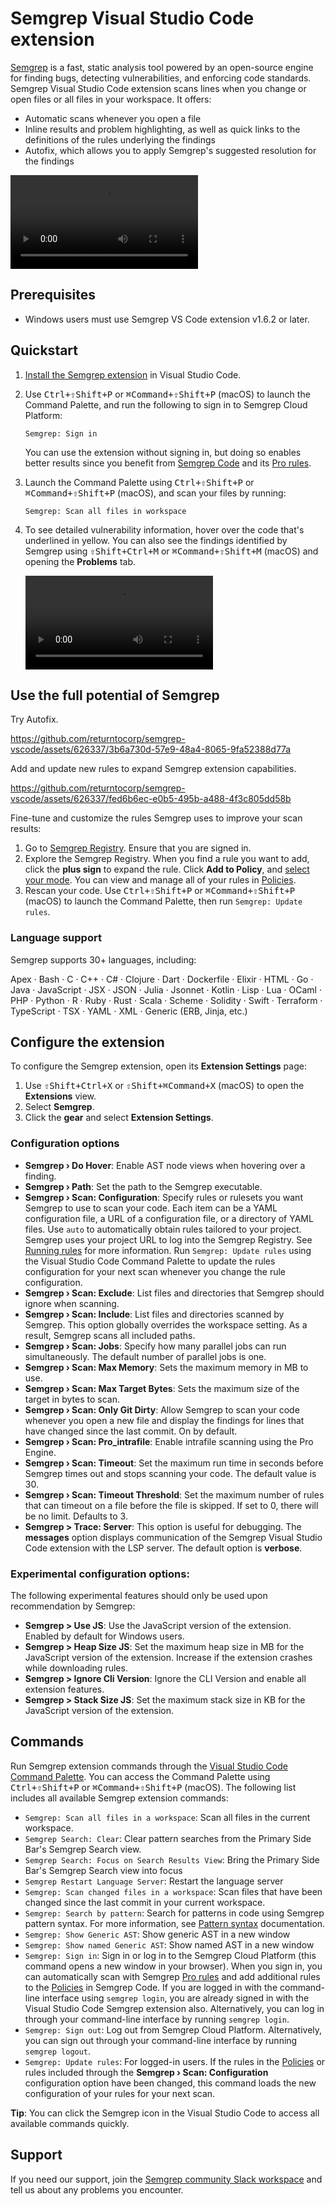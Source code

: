 # Semgrep Visual Studio Code extension

[Semgrep](https://semgrep.dev/) is a fast, static analysis tool powered by an open-source engine for finding bugs, detecting vulnerabilities, and enforcing code standards. Semgrep Visual Studio Code extension scans lines when you change or open files or all files in your workspace. It offers:

- Automatic scans whenever you open a file
- Inline results and problem highlighting, as well as quick links to the definitions of the rules underlying the findings
- Autofix, which allows you to apply Semgrep's suggested resolution for the findings

<video src="https://github.com/returntocorp/semgrep-vscode/assets/626337/b08d17b6-3fb7-46fe-93ec-09f9257d58a3" controls="controls">
</video>

## Prerequisites

- Windows users must use Semgrep VS Code extension v1.6.2 or later.

## Quickstart

1. [Install the Semgrep extension](https://code.visualstudio.com/docs/editor/extension-marketplace#_install-an-extension) in Visual Studio Code.
2. Use <kbd>Ctrl+⇧Shift+P</kbd> or <kbd>⌘Command+⇧Shift+P</kbd> (macOS) to launch the Command Palette, and run the following to sign in to Semgrep Cloud Platform:
   ```console
   Semgrep: Sign in
   ```
   You can use the extension without signing in, but doing so enables better results since you benefit from [Semgrep Code](https://semgrep.dev/products/semgrep-code/) and its [Pro rules](https://semgrep.dev/docs/semgrep-code/pro-rules/).
3. Launch the Command Palette using <kbd>Ctrl+⇧Shift+P</kbd> or <kbd>⌘Command+⇧Shift+P</kbd> (macOS), and scan your files by running:
   ```console
   Semgrep: Scan all files in workspace
   ```
4. To see detailed vulnerability information, hover over the code that's underlined in yellow. You can also see the findings identified by Semgrep using <kbd>⇧Shift+Ctrl+M</kbd> or <kbd>⌘Command+⇧Shift+M</kbd> (macOS) and opening the **Problems** tab.

   <video src="https://github.com/returntocorp/semgrep-vscode/assets/626337/49033d56-f4f4-4b70-8318-1b0ea8e991b5" controls="controls">
   </video>

## Use the full potential of Semgrep

Try Autofix.

https://github.com/returntocorp/semgrep-vscode/assets/626337/3b6a730d-57e9-48a4-8065-9fa52388d77a

Add and update new rules to expand Semgrep extension capabilities.

https://github.com/returntocorp/semgrep-vscode/assets/626337/fed6b6ec-e0b5-495b-a488-4f3c805dd58b

Fine-tune and customize the rules Semgrep uses to improve your scan results:

1. Go to [Semgrep Registry](https://semgrep.dev/explore). Ensure that you are signed in.
2. Explore the Semgrep Registry. When you find a rule you want to add, click the **plus sign** to expand the rule. Click **Add to Policy**, and [select your mode](https://semgrep.dev/docs/semgrep-code/policies#blocking-a-pr-or-mr-through-rule-modes). You can view and manage all of your rules in [Policies](https://semgrep.dev/orgs/-/policies).
3. Rescan your code. Use <kbd>Ctrl+⇧Shift+P</kbd> or <kbd>⌘Command+⇧Shift+P</kbd> (macOS) to launch the Command Palette, then run `Semgrep: Update rules`.

### Language support

Semgrep supports 30+ languages, including:

Apex · Bash · C · C++ · C# · Clojure · Dart · Dockerfile · Elixir · HTML · Go · Java · JavaScript · JSX · JSON · Julia · Jsonnet · Kotlin · Lisp · Lua · OCaml · PHP · Python · R · Ruby · Rust · Scala · Scheme · Solidity · Swift · Terraform · TypeScript · TSX · YAML · XML · Generic (ERB, Jinja, etc.)

## Configure the extension

To configure the Semgrep extension, open its **Extension Settings** page:

1. Use <kbd>⇧Shift+Ctrl+X</kbd> or <kbd>⇧Shift+⌘Command+X</kbd> (macOS) to open the **Extensions** view.
2. Select **Semgrep**.
3. Click the **gear** and select **Extension Settings**.

### Configuration options

- **Semgrep › Do Hover**: Enable AST node views when hovering over a finding.
- **Semgrep › Path**: Set the path to the Semgrep executable.
- **Semgrep › Scan: Configuration**: Specify rules or rulesets you want Semgrep to use to scan your code. Each item can be a YAML configuration file, a URL of a configuration file, or a directory of YAML files. Use `auto` to automatically obtain rules tailored to your project. Semgrep uses your project URL to log into the Semgrep Registry. See [Running rules](https://semgrep.dev/docs/running-rules/) for more information. Run `Semgrep: Update rules` using the Visual Studio Code Command Palette to update the rules configuration for your next scan whenever you change the rule configuration.
- **Semgrep › Scan: Exclude**: List files and directories that Semgrep should ignore when scanning.
- **Semgrep › Scan: Include**: List files and directories scanned by Semgrep. This option globally overrides the workspace setting. As a result, Semgrep scans all included paths.
- **Semgrep › Scan: Jobs**: Specify how many parallel jobs can run simultaneously. The default number of parallel jobs is one.
- **Semgrep › Scan: Max Memory**: Sets the maximum memory in MB to use.
- **Semgrep › Scan: Max Target Bytes**: Sets the maximum size of the target in bytes to scan.
- **Semgrep › Scan: Only Git Dirty**: Allow Semgrep to scan your code whenever you open a new file and display the findings for lines that have changed since the last commit. On by default.
- **Semgrep › Scan: Pro_intrafile**: Enable intrafile scanning using the Pro Engine.
- **Semgrep › Scan: Timeout**: Set the maximum run time in seconds before Semgrep times out and stops scanning your code. The default value is 30.
- **Semgrep › Scan: Timeout Threshold**: Set the maximum number of rules that can timeout on a file before the file is skipped. If set to 0, there will be no limit. Defaults to 3.
- **Semgrep > Trace: Server**: This option is useful for debugging. The **messages** option displays communication of the Semgrep Visual Studio Code extension with the LSP server. The default option is **verbose**.

### Experimental configuration options:

The following experimental features should only be used upon recommendation by Semgrep:

- **Semgrep > Use JS**: Use the JavaScript version of the extension. Enabled by default for Windows users.
- **Semgrep > Heap Size JS**: Set the maximum heap size in MB for the JavaScript version of the extension. Increase if the extension crashes while downloading rules.
- **Semgrep > Ignore Cli Version**: Ignore the CLI Version and enable all extension features.
- **Semgrep > Stack Size JS**: Set the maximum stack size in KB for the JavaScript version of the extension.

## Commands

Run Semgrep extension commands through the [Visual Studio Code Command Palette](https://code.visualstudio.com/docs/getstarted/userinterface#_command-palette). You can access the Command Palette using <kbd>Ctrl+⇧Shift+P</kbd> or <kbd>⌘Command+⇧Shift+P</kbd> (macOS). The following list includes all available Semgrep extension commands:

- `Semgrep: Scan all files in a workspace`: Scan all files in the current workspace.
- `Semgrep Search: Clear`: Clear pattern searches from the Primary Side Bar's Semgrep Search view.
- `Semgrep Search: Focus on Search Results View`: Bring the Primary Side Bar's Semgrep Search view into focus
- `Semgrep Restart Language Server`: Restart the language server
- `Semgrep: Scan changed files in a workspace`: Scan files that have been changed since the last commit in your current workspace.
- `Semgrep: Search by pattern`: Search for patterns in code using Semgrep pattern syntax. For more information, see [Pattern syntax](https://semgrep.dev/docs/writing-rules/pattern-syntax/) documentation.
- `Semgrep: Show Generic AST`: Show generic AST in a new window
- `Semgrep: Show named Generic AST`: Show named AST in a new window
- `Semgrep: Sign in`: Sign in or log in to the Semgrep Cloud Platform (this command opens a new window in your browser). When you sign in, you can automatically scan with Semgrep [Pro rules](https://semgrep.dev/docs/semgrep-code/pro-rules/) and add additional rules to the [Policies](https://semgrep.dev/orgs/-/policies) in Semgrep Code. If you are logged in with the command-line interface using <code>semgrep&nbsp;login</code>, you are already signed in with the Visual Studio Code Semgrep extension also. Alternatively, you can log in through your command-line interface by running `semgrep login`.
- `Semgrep: Sign out`: Log out from Semgrep Cloud Platform. Alternatively, you can sign out through your command-line interface by running `semgrep logout`.
- `Semgrep: Update rules`: For logged-in users. If the rules in the [Policies](https://semgrep.dev/orgs/-/policies) or rules included through the **Semgrep › Scan: Configuration** configuration option have been changed, this command loads the new configuration of your rules for your next scan.

**Tip**: You can click the Semgrep icon in the Visual Studio Code to access all available commands quickly.

## Support

If you need our support, join the [Semgrep community Slack workspace](http://go.semgrep.dev/slack) and tell us about any problems you encounter.
